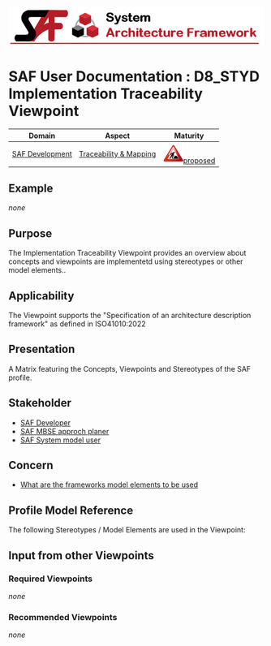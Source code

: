 ![System Architecture Framework](../diagrams/Banner_SAF.png)
# SAF User Documentation : **D8_STYD** Implementation Traceability Viewpoint
|**Domain**|**Aspect**|**Maturity**|
| --- | --- | --- |
|[SAF Development](../domains.md#Domain-SAF-Development)|[Traceability & Mapping](../aspects.md#Aspect-Traceability-&-Mapping)|![Proposed](../diagrams/Under_construction_icon-red.svg )[proposed](../using-saf/maturity.md#proposed)|
## Example
*none*
## Purpose
The Implementation Traceability Viewpoint provides an overview about concepts and viewpoints are implementetd using stereotypes or other model elements..
## Applicability
The Viewpoint supports the  "Specification of an architecture description framework" as defined in ISO41010:2022
## Presentation
A Matrix featuring the Concepts, Viewpoints and Stereotypes of the SAF profile.

## Stakeholder
* [SAF Developer](../stakeholders.md#SAF-Developer)
* [SAF MBSE approch planer](../stakeholders.md#SAF-MBSE-approch-planer)
* [SAF System model user](../stakeholders.md#SAF-System-model-user)
## Concern
* [What are the frameworks model elements to be used](../concerns.md#_2024x_26f0132_1719746308347_570628_39136)
## Profile Model Reference
The following Stereotypes / Model Elements are used in the Viewpoint:
## Input from other Viewpoints
### Required Viewpoints
*none*
### Recommended Viewpoints
*none*

